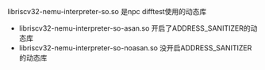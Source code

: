 libriscv32-nemu-interpreter-so.so 是npc difftest使用的动态库

- libriscv32-nemu-interpreter-so-asan.so 开启了ADDRESS_SANITIZER的动态库
- libriscv32-nemu-interpreter-so-noasan.so 没开启ADDRESS_SANITIZER的动态库
